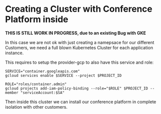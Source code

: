 # Creating a Cluster with Conference Platform inside

**THIS IS STILL WORK IN PROGRESS, due to an existing Bug with GKE**

In this case we are not ok with just creating a namepsace for our different Customers, we need a full blown Kubernetes Cluster for each application instance. 

This requires to setup the provider-gcp to also have this service and role:

```
SERVICE="container.googleapis.com"
gcloud services enable $SERVICE --project $PROJECT_ID
```

```
ROLE="roles/container.admin"
gcloud projects add-iam-policy-binding --role="$ROLE" $PROJECT_ID --member "serviceAccount:$SA"

```

Then inside this cluster we can install our conference platform in complete isolation with other customers. 
 